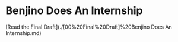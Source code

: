# Benjino Does An Internship

[Read the Final Draft](./[00%20Final%20Draft]%20Benjino Does An Internship.md)
